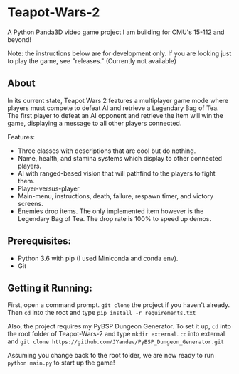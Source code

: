 # Teapot-Wars-2
A Python Panda3D video game project I am building for CMU's 15-112 and beyond!

Note: the instructions below are for development only. If you are looking just
to play the game, see "releases." (Currently not available)

## About
In its current state, Teapot Wars 2 features a multiplayer game mode where
players must compete to defeat AI and retrieve a Legendary Bag of Tea. The
first player to defeat an AI opponent and retrieve the item will win the game,
displaying a message to all other players connected.

Features:
* Three classes with descriptions that are cool but do nothing.
* Name, health, and stamina systems which display to other connected players.
* AI with ranged-based vision that will pathfind to the players to fight them.
* Player-versus-player
* Main-menu, instructions, death, failure, respawn timer, and victory screens.
* Enemies drop items. The only implemented item however is the Legendary Bag of
Tea. The drop rate is 100% to speed up demos.

## Prerequisites:
- Python 3.6 with pip (I used Miniconda and conda env).
- Git

## Getting it Running:
First, open a command prompt.
`git clone` the project if you haven't already.
Then `cd` into the root and type `pip install -r requirements.txt`

Also, the project requires my PyBSP Dungeon Generator. To set it up, `cd` into the root folder of Teapot-Wars-2 and type `mkdir external`. `cd` into external and `git clone https://github.com/JYandev/PyBSP_Dungeon_Generator.git`

Assuming you change back to the root folder, we are now ready to run `python main.py` to start up the game!
